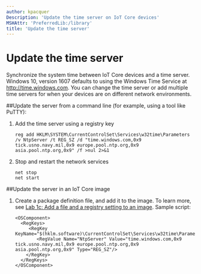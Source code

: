 ```yaml
---
author: kpacquer
Description: 'Update the time server on IoT Core devices'
MSHAttr: 'PreferredLib:/library'
title: 'Update the time server'
---
```


# Update the time server

Synchronize the system time between IoT Core devices and a time server. Windows 10, version 1607 defaults to using the Windows Time Service at http://time.windows.com. You can change the time server or add multiple time servers for when your devices are on different network environments.

##Update the server from a command line (for example, using a tool like PuTTY):

1.	 Add the time server using a registry key
     ``` syntax
     reg add HKLM\SYSTEM\CurrentControlSet\Services\w32time\Parameters /v NtpServer /t REG_SZ /d "time.windows.com,0x9 tick.usno.navy.mil,0x9 europe.pool.ntp.org,0x9 asia.pool.ntp.org,0x9" /f >nul 2>&1
     ```

2.	Stop and restart the network services
    
	``` syntax
    net stop
    net start
	```

##Update the server in an IoT Core image

1.	Create a package definition file, and add it to the image. To learn more, see [Lab 1c: Add a file and a registry setting to an image](add-a-registry-setting-to-an-image.md). Sample script: 

	``` syntax
    <OSComponent> 
      <RegKeys> 
         <RegKey KeyName="$(hklm.software)\CurrentControlSet\Services\w32time\Parameters">
            <RegValue Name="NtpServer" Value="time.windows.com,0x9 tick.usno.navy.mil,0x9 europe.pool.ntp.org,0x9 asia.pool.ntp.org,0x9" Type="REG_SZ"/>
        </RegKey>
      </RegKeys>
    </OSComponent>
    ```